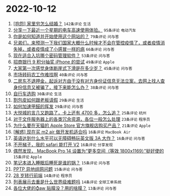 # 2022-10-12

1. [[抱怨] 家里穷怎么结婚？](https://www.v2ex.com/t/886397) `142条评论` `生活`
1. [分享一下最近一个星期的电车高速使用体验。](https://www.v2ex.com/t/886284) `95条评论` `电动汽车`
1. [你是如何知道并开始使用这个网站的？](https://www.v2ex.com/t/886237) `79条评论` `问与答`
1. [兄弟们，来预测一下我们国家大概什么时候才不会在管控疫情了，或者疫情消失掉，或者疫情成了小感冒一样的病](https://www.v2ex.com/t/886244) `66条评论` `问与答`
1. [现在适合入坑哪个密码管理软件？](https://www.v2ex.com/t/886306) `53条评论` `问与答`
1. [招商银行 9 积分抽奖 iPhone 的尝试](https://www.v2ex.com/t/886247) `49条评论` `Apple`
1. [大家第一次感觉身体断崖式下滑是在多少岁？](https://www.v2ex.com/t/886246) `45条评论` `问与答`
1. [市场转码农工作难找啊](https://www.v2ex.com/t/886374) `40条评论` `问与答`
1. [二房东不退押金，起诉对方由于没有对方身份证信息无法立案，去网上找人查身份信息又被骗了，接下来能怎么办？](https://www.v2ex.com/t/886378) `38条评论` `问与答`
1. [自行车选购](https://www.v2ex.com/t/886409) `30条评论` `生活`
1. [割包皮如何跟老板请假](https://www.v2ex.com/t/886419) `29条评论` `生活`
1. [如何加速甲醛的挥发](https://www.v2ex.com/t/886393) `29条评论` `问与答`
1. [大悦城的言几又跑路了，卡上还有 4700 多，怎么追？](https://www.v2ex.com/t/886233) `25条评论` `杭州`
1. [对于文件服务器上的各类冗余资源，各位一般怎么处理](https://www.v2ex.com/t/886398) `23条评论` `程序员`
1. [为什么要在天猫的 Apple Store 官方旗舰店购买产品？](https://www.v2ex.com/t/886407) `21条评论` `Apple`
1. [[解惑] 现在买 m2 air 做开发机适合吗](https://www.v2ex.com/t/886330) `16条评论` `MacBook Air`
1. [英语达到什么水平可以无障碍畅玩英文版 3A 大作？](https://www.v2ex.com/t/886325) `16条评论` `问与答`
1. [不开梯子，我的 safari 能打开 V2](https://www.v2ex.com/t/886312) `16条评论` `分享发现`
1. [偶然发现， MacBook Pro 14 设置为“更多空间（等效 1800x1169）”挺好使的](https://www.v2ex.com/t/886349) `15条评论` `Apple`
1. [笔记本进入睡眠后睡死是谁的锅？](https://www.v2ex.com/t/886340) `15条评论` `问与答`
1. [PPTP 异地组网问题](https://www.v2ex.com/t/886299) `15条评论` `问与答`
1. [28 岁转行前端](https://www.v2ex.com/t/886417) `14条评论` `程序员`
1. [列表展示去重是什么世界级难题吗](https://www.v2ex.com/t/886290) `14条评论` `全球工单系统`
1. [各位大佬的⌚️aw 贴膜没？用的啥膜？](https://www.v2ex.com/t/886329) `13条评论` `问与答`
